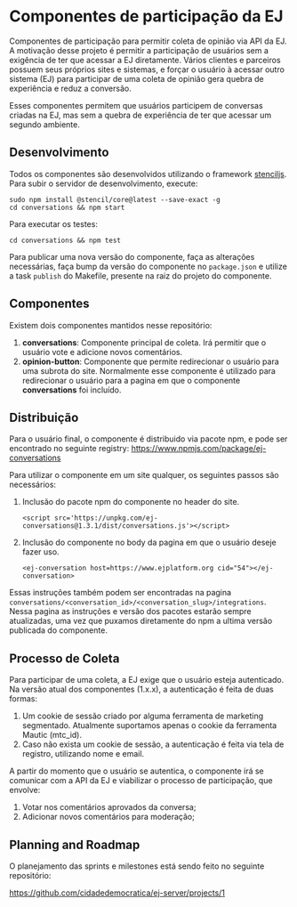 # Componentes de participação da EJ

Componentes de participação para permitir coleta de opinião via API da EJ.
A motivação desse projeto é permitir a participação de usuários sem a exigência
de ter que acessar a EJ diretamente. Vários clientes e parceiros possuem seus
próprios sites e sistemas, e forçar o usuário à acessar outro sistema (EJ) para
participar de uma coleta de opinião gera quebra de experiência e
reduz a conversão.

Esses componentes permitem que usuários participem
de conversas criadas na EJ, mas sem a quebra de experiência de ter que acessar
um segundo ambiente.

## Desenvolvimento

Todos os componentes são desenvolvidos utilizando o framework [stenciljs](https://stenciljs.com/).
Para subir o servidor de desenvolvimento, execute:

	sudo npm install @stencil/core@latest --save-exact -g
	cd conversations && npm start

Para executar os testes:

	cd conversations && npm test

Para publicar uma nova versão do componente, faça as alterações necessárias,
faça bump da versão do componente no `package.json` e utilize a task `publish` do
Makefile, presente na raiz do projeto do componente.

## Componentes

Existem dois componentes mantidos nesse repositório:

1. **conversations**: Componente principal de coleta. Irá permitir que o usuário
vote e adicione novos comentários.
2. **opinion-button**: Componente que permite redirecionar o usuário para uma subrota do
site. Normalmente esse componente é utilizado para redirecionar o usuário para
a pagina em que o componente **conversations** foi incluído.

## Distribuição

Para o usuário final, o componente é distribuido via pacote npm, e pode ser
encontrado no seguinte registry:
https://www.npmjs.com/package/ej-conversations

Para utilizar o componente em um site qualquer, os seguintes passos são
necessários:

1. Inclusão do pacote npm do componente no header do site.

	`<script src='https://unpkg.com/ej-conversations@1.3.1/dist/conversations.js'></script>`

2. Inclusão do componente no body da pagina em que o usuário deseje fazer uso.

	`<ej-conversation host=https://www.ejplatform.org cid="54"></ej-conversation>`

Essas instruções também podem ser encontradas na pagina `conversations/<conversation_id>/<conversation_slug>/integrations`.
Nessa pagina as instruções e versão dos pacotes estarão sempre atualizadas,
uma vez que puxamos diretamente do npm a ultima versão publicada do componente.


## Processo de Coleta

Para participar de uma coleta, a EJ exige que o usuário esteja autenticado.
Na versão atual dos componentes (1.x.x), a autenticação é feita de duas formas:
1. Um cookie de sessão criado por alguma ferramenta de marketing segmentado. Atualmente suportamos apenas o cookie da ferramenta Mautic (mtc_id).
2. Caso não exista um cookie de sessão,  a autenticação é feita via tela de registro, utilizando nome e email.

A partir do momento que o usuário se autentica, o componente irá se comunicar
com a API da EJ e viabilizar o processo de participação, que envolve:

1. Votar nos comentários aprovados da conversa;
2. Adicionar novos comentários para moderação;

## Planning and Roadmap

O planejamento das sprints e milestones está sendo feito no seguinte repositório:

https://github.com/cidadedemocratica/ej-server/projects/1
